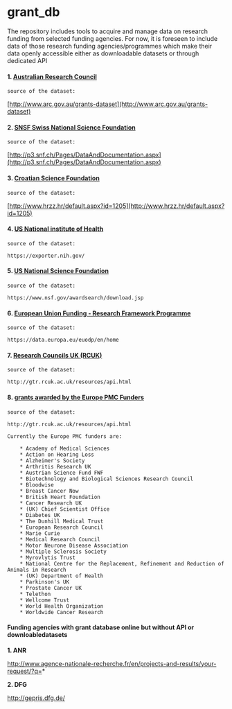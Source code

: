 # grant_db

The repository includes tools to acquire and manage data on research funding from selected funding agencies. 
For now, it is foreseen to include data of those research funding agencies/programmes which make their data openly accessible  either as downloadable datasets or through dedicated API 



#### 1. [Australian Research Council](http://www.arc.gov.au/) 

	source of the dataset: 

   [http://www.arc.gov.au/grants-dataset](http://www.arc.gov.au/grants-dataset)

#### 2. [SNSF Swiss National Science Foundation](http://www.snf.ch/) 

	source of the dataset: 

[http://p3.snf.ch/Pages/DataAndDocumentation.aspx](http://p3.snf.ch/Pages/DataAndDocumentation.aspx)

#### 3. [Croatian Science Foundation](http://www.hrzz.hr/) 

	source of the dataset: 

[http://www.hrzz.hr/default.aspx?id=1205](http://www.hrzz.hr/default.aspx?id=1205)

#### 4. [US National institute of Health]( https://www.nih.gov/) 

	source of the dataset: 

	https://exporter.nih.gov/

#### 5. [US National Science Foundation]( https://www.nsf.gov/) 

	source of the dataset: 

	https://www.nsf.gov/awardsearch/download.jsp

#### 6. [European Union Funding - Research Framework Programme]( http://cordis.europa.eu/home_en.html) 

	source of the dataset: 

	https://data.europa.eu/euodp/en/home

#### 7. [Research Councils UK (RCUK)]( http://cordis.europa.eu/home_en.html) 

	source of the dataset: 

	http://gtr.rcuk.ac.uk/resources/api.html


#### 8. [grants awarded by the Europe PMC Funders]( https://europepmc.org/Funders/)

	source of the dataset: 

	http://gtr.rcuk.ac.uk/resources/api.html

	Currently the Europe PMC funders are: 

		* Academy of Medical Sciences 
		* Action on Hearing Loss
		* Alzheimer's Society
		* Arthritis Research UK
		* Austrian Science Fund FWF
		* Biotechnology and Biological Sciences Research Council
		* Bloodwise
		* Breast Cancer Now
		* British Heart Foundation
		* Cancer Research UK
		* (UK) Chief Scientist Office
		* Diabetes UK
		* The Dunhill Medical Trust
		* European Research Council
		* Marie Curie
		* Medical Research Council
		* Motor Neurone Disease Association
		* Multiple Sclerosis Society
		* Myrovlytis Trust
		* National Centre for the Replacement, Refinement and Reduction of Animals in Research
		* (UK) Department of Health
		* Parkinson's UK
		* Prostate Cancer UK
		* Telethon
		* Wellcome Trust
		* World Health Organization
		* Worldwide Cancer Research


#### Funding agencies with grant database online but without API or downloabledatasets 

**1. ANR**

http://www.agence-nationale-recherche.fr/en/projects-and-results/your-request/?q=*

**2. DFG**

http://gepris.dfg.de/



